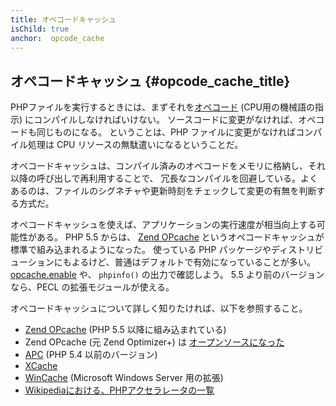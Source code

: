 ```yaml
---
title: オペコードキャッシュ
isChild: true
anchor:  opcode_cache
---
```


## オペコードキャッシュ {#opcode_cache_title}

PHPファイルを実行するときには、まずそれを[オペコード](http://php.net/manual/ja/internals2.opcodes.php) (CPU用の機械語の指示)
にコンパイルしなければいけない。
ソースコードに変更がなければ、オペコードも同じものになる。
ということは、PHP ファイルに変更がなければコンパイル処理は CPU リソースの無駄遣いになるということだ。

オペコードキャッシュは、コンパイル済みのオペコードをメモリに格納し、それ以降の呼び出しで再利用することで、
冗長なコンパイルを回避している。よくあるのは、ファイルのシグネチャや更新時刻をチェックして変更の有無を判断する方式だ。

オペコードキャッシュを使えば、アプリケーションの実行速度が相当向上する可能性がある。
PHP 5.5 からは、 [Zend OPcache][opcache-book] というオペコードキャッシュが標準で組み込まれるようになった。
使っている PHP パッケージやディストリビューションにもよるけど、普通はデフォルトで有効になっていることが多い。
[opcache.enable](http://php.net/manual/ja/opcache.configuration.php#ini.opcache.enable)
や、 `phpinfo()` の出力で確認しよう。
5.5 より前のバージョンなら、PECL の拡張モジュールが使える。

オペコードキャッシュについて詳しく知りたければ、以下を参照すること。

* [Zend OPcache][opcache-book] (PHP 5.5 以降に組み込まれている)
* Zend OPcache (元 Zend Optimizer+) は [オープンソースになった][Zend Optimizer+]
* [APC] (PHP 5.4 以前のバージョン)
* [XCache]
* [WinCache] (Microsoft Windows Server 用の拡張)
* [Wikipediaにおける、PHPアクセラレータの一覧][PHP_accelerators]


[opcache-book]: http://php.net/book.opcache
[APC]: http://php.net/book.apc
[XCache]: http://xcache.lighttpd.net/
[Zend Optimizer+]: https://github.com/zendtech/ZendOptimizerPlus
[WinCache]: http://www.iis.net/download/wincacheforphp
[PHP_accelerators]: http://en.wikipedia.org/wiki/List_of_PHP_accelerators
